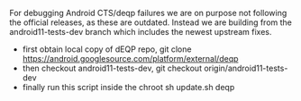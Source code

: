 For debugging Android CTS/deqp failures we are on purpose not following the
official releases, as these are outdated. Instead we are building from the
android11-tests-dev branch which includes the newest upstream fixes.

* first obtain local copy of dEQP repo,
  git clone https://android.googlesource.com/platform/external/deqp
* then checkout android11-tests-dev,
  git checkout origin/android11-tests-dev
* finally run this script inside the chroot
  sh update.sh deqp
